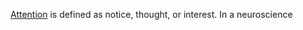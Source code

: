[Attention](https://dictionary.cambridge.org/dictionary/english/attention#google_vignette) is defined as notice, thought, or interest. In a neuroscience 